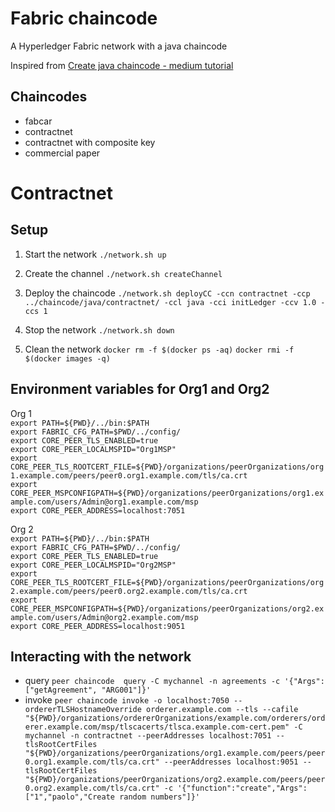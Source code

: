 # Fabric chaincode
A Hyperledger Fabric network with a java chaincode

Inspired from [Create java chaincode - medium tutorial](https://medium.com/coinmonks/how-to-create-a-java-chaincode-and-deploy-in-a-hyperledger-fabric-2-network-65199e5f645d) 

## Chaincodes

- fabcar
- contractnet
- contractnet with composite key
- commercial paper

# Contractnet

## Setup

1. Start the network
`./network.sh up`

2. Create the channel
`./network.sh createChannel`

3. Deploy the chaincode
`./network.sh deployCC -ccn contractnet -ccp ../chaincode/java/contractnet/ -ccl java -cci initLedger -ccv 1.0 -ccs 1`

4. Stop the network
`./network.sh down`

5. Clean the network
`docker rm -f $(docker ps -aq)`
`docker rmi -f $(docker images -q)`

## Environment variables for Org1 and Org2

Org 1 <br>
`export PATH=${PWD}/../bin:$PATH`<br>
`export FABRIC_CFG_PATH=$PWD/../config/`<br>
`export CORE_PEER_TLS_ENABLED=true`<br>
`export CORE_PEER_LOCALMSPID="Org1MSP"`<br>
`export CORE_PEER_TLS_ROOTCERT_FILE=${PWD}/organizations/peerOrganizations/org1.example.com/peers/peer0.org1.example.com/tls/ca.crt`<br>
`export CORE_PEER_MSPCONFIGPATH=${PWD}/organizations/peerOrganizations/org1.example.com/users/Admin@org1.example.com/msp`<br>
`export CORE_PEER_ADDRESS=localhost:7051`<br>

Org 2 <br>
`export PATH=${PWD}/../bin:$PATH`<br>
`export FABRIC_CFG_PATH=$PWD/../config/`<br>
`export CORE_PEER_TLS_ENABLED=true`<br>
`export CORE_PEER_LOCALMSPID="Org2MSP"`<br>
`export CORE_PEER_TLS_ROOTCERT_FILE=${PWD}/organizations/peerOrganizations/org2.example.com/peers/peer0.org2.example.com/tls/ca.crt`<br>
`export CORE_PEER_MSPCONFIGPATH=${PWD}/organizations/peerOrganizations/org2.example.com/users/Admin@org2.example.com/msp`<br>
`export CORE_PEER_ADDRESS=localhost:9051`<br>


## Interacting with the network

- query `peer chaincode  query -C mychannel -n agreements -c '{"Args":["getAgreement", "ARG001"]}'`
- invoke `peer chaincode invoke -o localhost:7050 --ordererTLSHostnameOverride orderer.example.com --tls --cafile "${PWD}/organizations/ordererOrganizations/example.com/orderers/orderer.example.com/msp/tlscacerts/tlsca.example.com-cert.pem" -C mychannel -n contractnet --peerAddresses localhost:7051 --tlsRootCertFiles "${PWD}/organizations/peerOrganizations/org1.example.com/peers/peer0.org1.example.com/tls/ca.crt" --peerAddresses localhost:9051 --tlsRootCertFiles "${PWD}/organizations/peerOrganizations/org2.example.com/peers/peer0.org2.example.com/tls/ca.crt" -c '{"function":"create","Args":["1","paolo","Create random numbers"]}'
`


